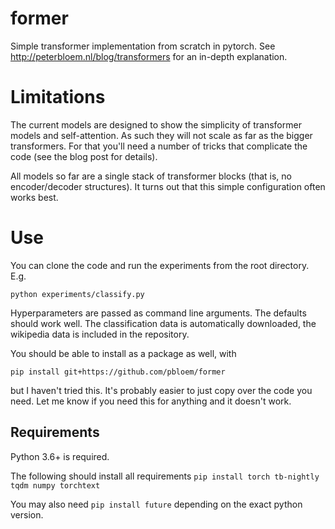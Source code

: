 # former

Simple transformer implementation from scratch in pytorch. See http://peterbloem.nl/blog/transformers for an in-depth 
explanation.

# Limitations

The current models are designed to show the simplicity of transformer models and self-attention. As such 
they will not scale as far as the bigger transformers. For that you'll need a number of tricks that 
complicate the code (see the blog post for details).

All models so far are a single stack of transformer blocks (that is, no encoder/decoder structures). It 
turns out that this simple configuration often works best. 

# Use

You can clone the code and run the experiments from the root directory. E.g. 

```
python experiments/classify.py
```

Hyperparameters are passed as command line arguments. The defaults should work well. The classification data is 
automatically downloaded, the wikipedia data is included in the repository.

You should be able to install as a package as well, with 
```
pip install git+https://github.com/pbloem/former
```
but I haven't tried this. It's probably easier to just copy over the code you need. Let me know if you need this for anything and it doesn't work. 

## Requirements

Python 3.6+ is required.

The following should install all requirements 
```pip install torch tb-nightly tqdm numpy torchtext```

You may also need
```pip install future```
depending on the exact python version.
